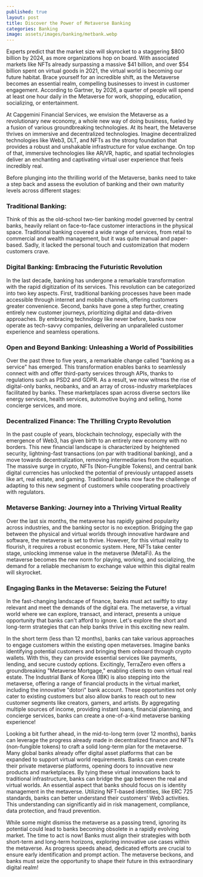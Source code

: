 ```yaml
---
published: true
layout: post
title: Discover the Power of Metaverse Banking
categories: Banking
image: assets/images/banking/metbank.webp
---
```

Experts predict that the market size will skyrocket to a staggering $800 billion by 2024, as more organizations hop on board. With associated markets like NFTs already surpassing a massive $41 billion, and over $54 billion spent on virtual goods in 2021, the virtual world is becoming our future habitat. Brace yourself for an incredible shift, as the Metaverse becomes an essential realm, compelling businesses to invest in customer engagement. According to Gartner, by 2026, a quarter of people will spend at least one hour daily in the Metaverse for work, shopping, education, socializing, or entertainment.

At Capgemini Financial Services, we envision the Metaverse as a revolutionary new economy, a whole new way of doing business, fueled by a fusion of various groundbreaking technologies. At its heart, the Metaverse thrives on immersive and decentralized technologies. Imagine decentralized technologies like Web3, DLT, and NFTs as the strong foundation that provides a robust and unshakable infrastructure for value exchange. On top of that, immersive technologies like AR/VR, haptic, and spatial technologies deliver an enchanting and captivating virtual user experience that feels incredibly real.

Before plunging into the thrilling world of the Metaverse, banks need to take a step back and assess the evolution of banking and their own maturity levels across different stages:

### Traditional Banking:
Think of this as the old-school two-tier banking model governed by central banks, heavily reliant on face-to-face customer interactions in the physical space. Traditional banking covered a wide range of services, from retail to commercial and wealth management, but it was quite manual and paper-based. Sadly, it lacked the personal touch and customization that modern customers crave.

### Digital Banking: Embracing the Futuristic Revolution
In the last decade, banking has undergone a remarkable transformation with the rapid digitization of its services. This revolution can be categorized into two key aspects. First, traditional banking processes have been made accessible through internet and mobile channels, offering customers greater convenience. Second, banks have gone a step further, creating entirely new customer journeys, prioritizing digital and data-driven approaches. By embracing technology like never before, banks now operate as tech-savvy companies, delivering an unparalleled customer experience and seamless operations.

### Open and Beyond Banking: Unleashing a World of Possibilities
Over the past three to five years, a remarkable change called "banking as a service" has emerged. This transformation enables banks to seamlessly connect with and offer third-party services through APIs, thanks to regulations such as PSD2 and GDPR. As a result, we now witness the rise of digital-only banks, neobanks, and an array of cross-industry marketplaces facilitated by banks. These marketplaces span across diverse sectors like energy services, health services, automotive buying and selling, home concierge services, and more.

### Decentralized Finance: The Thrilling Crypto Revolution
In the past couple of years, blockchain technology, especially with the emergence of Web3, has given birth to an entirely new economy with no borders. This new financial landscape is characterized by heightened security, lightning-fast transactions (on par with traditional banking), and a move towards decentralization, removing intermediaries from the equation. The massive surge in crypto, NFTs (Non-Fungible Tokens), and central bank digital currencies has unlocked the potential of previously untapped assets like art, real estate, and gaming. Traditional banks now face the challenge of adapting to this new segment of customers while cooperating proactively with regulators.

### Metaverse Banking: Journey into a Thriving Virtual Reality
Over the last six months, the metaverse has rapidly gained popularity across industries, and the banking sector is no exception. Bridging the gap between the physical and virtual worlds through innovative hardware and software, the metaverse is set to thrive. However, for this virtual reality to flourish, it requires a robust economic system. Here, NFTs take center stage, unlocking immense value in the metaverse (MetaFi). As the metaverse becomes the new norm for playing, working, and socializing, the demand for a reliable mechanism to exchange value within this digital realm will skyrocket.

### Engaging Banks in the Metaverse: Seizing the Future!
In the fast-changing landscape of finance, banks must act swiftly to stay relevant and meet the demands of the digital era. The metaverse, a virtual world where we can explore, transact, and interact, presents a unique opportunity that banks can't afford to ignore. Let's explore the short and long-term strategies that can help banks thrive in this exciting new realm.

In the short term (less than 12 months), banks can take various approaches to engage customers within the existing open metaverses. Imagine banks identifying potential customers and bringing them onboard through crypto wallets. With this, they can provide essential services like payments, lending, and secure custody options. Excitingly, TerraZero even offers a groundbreaking "Metaverse Mortgage," enabling clients to own virtual real estate. The Industrial Bank of Korea (IBK) is also stepping into the metaverse, offering a range of financial products in the virtual market, including the innovative "dotori" bank account. These opportunities not only cater to existing customers but also allow banks to reach out to new customer segments like creators, gamers, and artists. By aggregating multiple sources of income, providing instant loans, financial planning, and concierge services, banks can create a one-of-a-kind metaverse banking experience!

Looking a bit further ahead, in the mid-to-long term (over 12 months), banks can leverage the progress already made in decentralized finance and NFTs (non-fungible tokens) to craft a solid long-term plan for the metaverse. Many global banks already offer digital asset platforms that can be expanded to support virtual world requirements. Banks can even create their private metaverse platforms, opening doors to innovative new products and marketplaces. By tying these virtual innovations back to traditional infrastructure, banks can bridge the gap between the real and virtual worlds. An essential aspect that banks should focus on is identity management in the metaverse. Utilizing NFT-based identities, like ERC 725 standards, banks can better understand their customers' Web3 activities. This understanding can significantly aid in risk management, compliance, data protection, and fraud prevention.

While some might dismiss the metaverse as a passing trend, ignoring its potential could lead to banks becoming obsolete in a rapidly evolving market. The time to act is now! Banks must align their strategies with both short-term and long-term horizons, exploring innovative use cases within the metaverse. As progress speeds ahead, dedicated efforts are crucial to ensure early identification and prompt action. The metaverse beckons, and banks must seize the opportunity to shape their future in this extraordinary digital realm!

